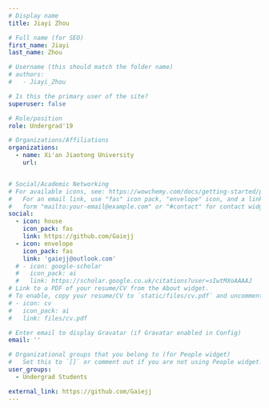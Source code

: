 ```yaml
---
# Display name
title: Jiayi Zhou

# Full name (for SEO)
first_name: Jiayi
last_name: Zhou

# Username (this should match the folder name)
# authors:
#   - Jiayi_Zhou

# Is this the primary user of the site?
superuser: false

# Role/position
role: Undergrad'19

# Organizations/Affiliations
organizations:
  - name: Xi'an Jiaotong University
    url: 


# Social/Academic Networking
# For available icons, see: https://wowchemy.com/docs/getting-started/page-builder/#icons
#   For an email link, use "fas" icon pack, "envelope" icon, and a link in the
#   form "mailto:your-email@example.com" or "#contact" for contact widget.
social:
  - icon: house
    icon_pack: fas
    link: https://github.com/Gaiejj
  - icon: envelope
    icon_pack: fas
    link: 'gaiejj@outlook.com'
  # - icon: google-scholar
  #   icon_pack: ai
  #   link: https://scholar.google.co.uk/citations?user=sIwtMXoAAAAJ
# Link to a PDF of your resume/CV from the About widget.
# To enable, copy your resume/CV to `static/files/cv.pdf` and uncomment the lines below.
# - icon: cv
#   icon_pack: ai
#   link: files/cv.pdf

# Enter email to display Gravatar (if Gravatar enabled in Config)
email: ''

# Organizational groups that you belong to (for People widget)
#   Set this to `[]` or comment out if you are not using People widget.
user_groups:
  - Undergrad Students

external_link: https://github.com/Gaiejj
---
```

